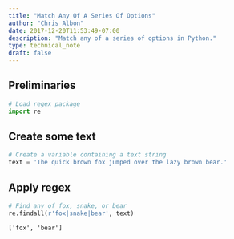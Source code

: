 ```yaml
---
title: "Match Any Of A Series Of Options"
author: "Chris Albon"
date: 2017-12-20T11:53:49-07:00
description: "Match any of a series of options in Python."
type: technical_note
draft: false
---
```

## Preliminaries


```python
# Load regex package
import re
```

## Create some text


```python
# Create a variable containing a text string
text = 'The quick brown fox jumped over the lazy brown bear.'
```

## Apply regex


```python
# Find any of fox, snake, or bear
re.findall(r'fox|snake|bear', text)
```




    ['fox', 'bear']


